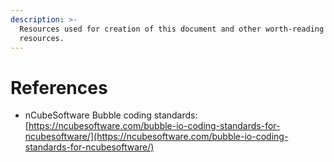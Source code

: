 ```yaml
---
description: >-
  Resources used for creation of this document and other worth-reading
  resources.
---
```


# References

* nCubeSoftware Bubble coding standards: [https://ncubesoftware.com/bubble-io-coding-standards-for-ncubesoftware/](https://ncubesoftware.com/bubble-io-coding-standards-for-ncubesoftware/)
